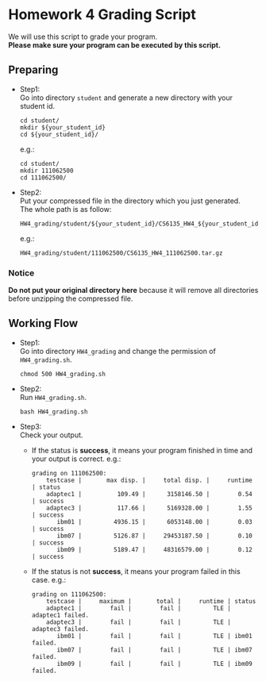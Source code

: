 # Homework 4 Grading Script

We will use this script to grade your program.  
__Please make sure your program can be executed by this script.__

## Preparing

* Step1:  
    Go into directory `student` and generate a new directory with your student id.

    ```shell
    cd student/
    mkdir ${your_student_id}
    cd ${your_student_id}/
    ```

    e.g.:

    ```shell
    cd student/
    mkdir 111062500
    cd 111062500/
    ```

* Step2:  
    Put your compressed file in the directory which you just generated.  
    The whole path is as follow:

    ```shell
    HW4_grading/student/${your_student_id}/CS6135_HW4_${your_student_id}.tar.gz
    ```

    e.g.:

    ```shell
    HW4_grading/student/111062500/CS6135_HW4_111062500.tar.gz
    ```

### Notice  

__Do not put your original directory here__ because it will remove all directories before unzipping the compressed file.

## Working Flow

* Step1:  
    Go into directory `HW4_grading` and change the permission of `HW4_grading.sh`.

    ```shell
    chmod 500 HW4_grading.sh
    ```

* Step2:  
    Run `HW4_grading.sh`.

    ```shell
    bash HW4_grading.sh
    ```

* Step3:  
    Check your output.
  * If the status is __success__, it means your program finished in time and your output is correct. e.g.:

    ```shell
    grading on 111062500:
        testcase |       max disp. |     total disp. |     runtime | status
        adaptec1 |          109.49 |      3158146.50 |        0.54 | success
        adaptec3 |          117.66 |      5169328.00 |        1.55 | success
           ibm01 |         4936.15 |      6053148.00 |        0.03 | success
           ibm07 |         5126.87 |     29453187.50 |        0.10 | success
           ibm09 |         5189.47 |     48316579.00 |        0.12 | success
    ```

  * If the status is not __success__, it means your program failed in this case. e.g.:

    ```shell
    grading on 111062500:
        testcase |     maximum |       total |     runtime | status
        adaptec1 |        fail |        fail |         TLE | adaptec1 failed.
        adaptec3 |        fail |        fail |         TLE | adaptec3 failed.
           ibm01 |        fail |        fail |         TLE | ibm01 failed.
           ibm07 |        fail |        fail |         TLE | ibm07 failed.
           ibm09 |        fail |        fail |         TLE | ibm09 failed.
    ```
